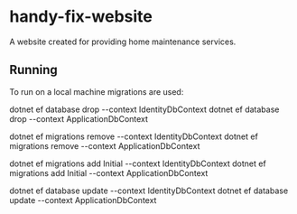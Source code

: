 # handy-fix-website

A website created for providing home maintenance services.

## Running

To run on a local machine migrations are used:

dotnet ef database drop --context IdentityDbContext
dotnet ef database drop --context ApplicationDbContext

dotnet ef migrations remove --context IdentityDbContext
dotnet ef migrations remove --context ApplicationDbContext

dotnet ef migrations add Initial --context IdentityDbContext
dotnet ef migrations add Initial --context ApplicationDbContext

dotnet ef database update --context IdentityDbContext
dotnet ef database update --context ApplicationDbContext
